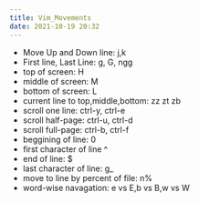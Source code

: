 ```yaml
---
title: Vim_Movements
date: 2021-10-19 20:32
---
```


- Move Up and Down line: j,k
- First line, Last Line: g, G, ngg
- top of screen: H
- middle of screen: M
- bottom of screen: L
- current line to top,middle,bottom: zz zt zb
- scroll one line: ctrl-y, ctrl-e
- scroll half-page: ctrl-u, ctrl-d
- scroll full-page: ctrl-b, ctrl-f
- beggining of line: 0
- first character of line ^
- end of line: $
- last character of line: g_
- move to line by percent of file: n%
- word-wise navagation: e vs E,b vs B,w vs W


